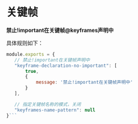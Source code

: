 # 关键帧
 **禁止!important在关键帧@keyframes声明中** 
 
 具体规则如下：
 ```js
module.exports = {
    // 禁止!important在关键帧声明中
    "keyframe-declaration-no-important": [
        true,
        {
            message: '禁止!important在关键帧声明中'
        }
    ],

    // 指定关键帧名称的模式，关闭
    "keyframes-name-pattern": null
}```